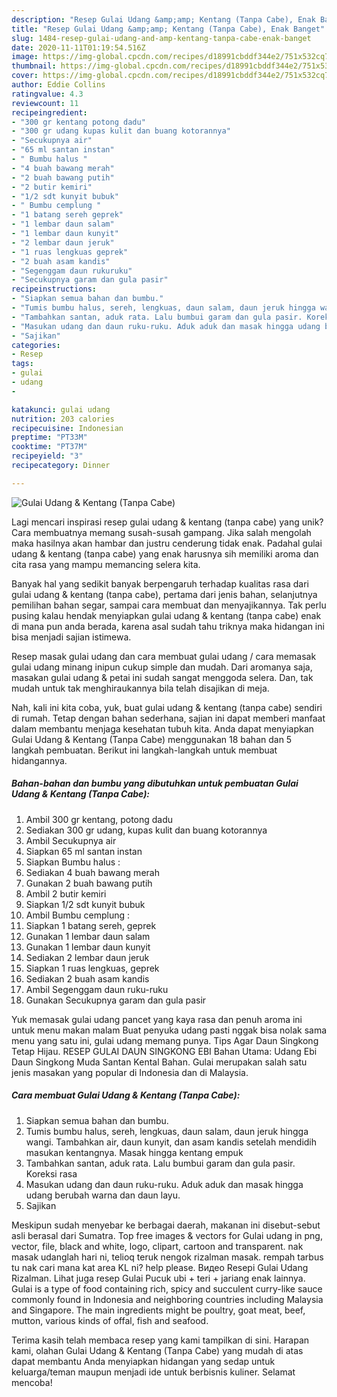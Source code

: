 ```yaml
---
description: "Resep Gulai Udang &amp;amp; Kentang (Tanpa Cabe), Enak Banget"
title: "Resep Gulai Udang &amp;amp; Kentang (Tanpa Cabe), Enak Banget"
slug: 1484-resep-gulai-udang-and-amp-kentang-tanpa-cabe-enak-banget
date: 2020-11-11T01:19:54.516Z
image: https://img-global.cpcdn.com/recipes/d18991cbddf344e2/751x532cq70/gulai-udang-kentang-tanpa-cabe-foto-resep-utama.jpg
thumbnail: https://img-global.cpcdn.com/recipes/d18991cbddf344e2/751x532cq70/gulai-udang-kentang-tanpa-cabe-foto-resep-utama.jpg
cover: https://img-global.cpcdn.com/recipes/d18991cbddf344e2/751x532cq70/gulai-udang-kentang-tanpa-cabe-foto-resep-utama.jpg
author: Eddie Collins
ratingvalue: 4.3
reviewcount: 11
recipeingredient:
- "300 gr kentang potong dadu"
- "300 gr udang kupas kulit dan buang kotorannya"
- "Secukupnya air"
- "65 ml santan instan"
- " Bumbu halus "
- "4 buah bawang merah"
- "2 buah bawang putih"
- "2 butir kemiri"
- "1/2 sdt kunyit bubuk"
- " Bumbu cemplung "
- "1 batang sereh geprek"
- "1 lembar daun salam"
- "1 lembar daun kunyit"
- "2 lembar daun jeruk"
- "1 ruas lengkuas geprek"
- "2 buah asam kandis"
- "Segenggam daun rukuruku"
- "Secukupnya garam dan gula pasir"
recipeinstructions:
- "Siapkan semua bahan dan bumbu."
- "Tumis bumbu halus, sereh, lengkuas, daun salam, daun jeruk hingga wangi. Tambahkan air, daun kunyit, dan asam kandis setelah mendidih masukan kentangnya. Masak hingga kentang empuk"
- "Tambahkan santan, aduk rata. Lalu bumbui garam dan gula pasir. Koreksi rasa"
- "Masukan udang dan daun ruku-ruku. Aduk aduk dan masak hingga udang berubah warna dan daun layu."
- "Sajikan"
categories:
- Resep
tags:
- gulai
- udang
- 

katakunci: gulai udang  
nutrition: 203 calories
recipecuisine: Indonesian
preptime: "PT33M"
cooktime: "PT37M"
recipeyield: "3"
recipecategory: Dinner

---
```



![Gulai Udang &amp; Kentang (Tanpa Cabe)](https://img-global.cpcdn.com/recipes/d18991cbddf344e2/751x532cq70/gulai-udang-kentang-tanpa-cabe-foto-resep-utama.jpg)

Lagi mencari inspirasi resep gulai udang &amp; kentang (tanpa cabe) yang unik? Cara membuatnya memang susah-susah gampang. Jika salah mengolah maka hasilnya akan hambar dan justru cenderung tidak enak. Padahal gulai udang &amp; kentang (tanpa cabe) yang enak harusnya sih memiliki aroma dan cita rasa yang mampu memancing selera kita.

Banyak hal yang sedikit banyak berpengaruh terhadap kualitas rasa dari gulai udang &amp; kentang (tanpa cabe), pertama dari jenis bahan, selanjutnya pemilihan bahan segar, sampai cara membuat dan menyajikannya. Tak perlu pusing kalau hendak menyiapkan gulai udang &amp; kentang (tanpa cabe) enak di mana pun anda berada, karena asal sudah tahu triknya maka hidangan ini bisa menjadi sajian istimewa.

Resep masak gulai udang dan cara membuat gulai udang / cara memasak gulai udang minang inipun cukup simple dan mudah. Dari aromanya saja, masakan gulai udang &amp; petai ini sudah sangat menggoda selera. Dan, tak mudah untuk tak menghiraukannya bila telah disajikan di meja.


Nah, kali ini kita coba, yuk, buat gulai udang &amp; kentang (tanpa cabe) sendiri di rumah. Tetap dengan bahan sederhana, sajian ini dapat memberi manfaat dalam membantu menjaga kesehatan tubuh kita. Anda dapat menyiapkan Gulai Udang &amp; Kentang (Tanpa Cabe) menggunakan 18 bahan dan 5 langkah pembuatan. Berikut ini langkah-langkah untuk membuat hidangannya.

<!--inarticleads1-->

##### Bahan-bahan dan bumbu yang dibutuhkan untuk pembuatan Gulai Udang &amp; Kentang (Tanpa Cabe):

1. Ambil 300 gr kentang, potong dadu
1. Sediakan 300 gr udang, kupas kulit dan buang kotorannya
1. Ambil Secukupnya air
1. Siapkan 65 ml santan instan
1. Siapkan  Bumbu halus :
1. Sediakan 4 buah bawang merah
1. Gunakan 2 buah bawang putih
1. Ambil 2 butir kemiri
1. Siapkan 1/2 sdt kunyit bubuk
1. Ambil  Bumbu cemplung :
1. Siapkan 1 batang sereh, geprek
1. Gunakan 1 lembar daun salam
1. Gunakan 1 lembar daun kunyit
1. Sediakan 2 lembar daun jeruk
1. Siapkan 1 ruas lengkuas, geprek
1. Sediakan 2 buah asam kandis
1. Ambil Segenggam daun ruku-ruku
1. Gunakan Secukupnya garam dan gula pasir


Yuk memasak gulai udang pancet yang kaya rasa dan penuh aroma ini untuk menu makan malam Buat penyuka udang pasti nggak bisa nolak sama menu yang satu ini, gulai udang memang punya. Tips Agar Daun Singkong Tetap Hijau. RESEP GULAI DAUN SINGKONG EBI Bahan Utama: Udang Ebi Daun Singkong Muda Santan Kental Bahan. Gulai merupakan salah satu jenis masakan yang popular di Indonesia dan di Malaysia. 

<!--inarticleads2-->

##### Cara membuat Gulai Udang &amp; Kentang (Tanpa Cabe):

1. Siapkan semua bahan dan bumbu.
1. Tumis bumbu halus, sereh, lengkuas, daun salam, daun jeruk hingga wangi. Tambahkan air, daun kunyit, dan asam kandis setelah mendidih masukan kentangnya. Masak hingga kentang empuk
1. Tambahkan santan, aduk rata. Lalu bumbui garam dan gula pasir. Koreksi rasa
1. Masukan udang dan daun ruku-ruku. Aduk aduk dan masak hingga udang berubah warna dan daun layu.
1. Sajikan


Meskipun sudah menyebar ke berbagai daerah, makanan ini disebut-sebut asli berasal dari Sumatra. Top free images &amp; vectors for Gulai udang in png, vector, file, black and white, logo, clipart, cartoon and transparent. nak masak udanglah hari ni, telioq teruk nengok rizalman masak. rempah tarbus tu nak cari mana kat area KL ni? help please. Видео Resepi Gulai Udang Rizalman. Lihat juga resep Gulai Pucuk ubi + teri + jariang enak lainnya. Gulai is a type of food containing rich, spicy and succulent curry-like sauce commonly found in Indonesia and neighboring countries including Malaysia and Singapore. The main ingredients might be poultry, goat meat, beef, mutton, various kinds of offal, fish and seafood. 

Terima kasih telah membaca resep yang kami tampilkan di sini. Harapan kami, olahan Gulai Udang &amp; Kentang (Tanpa Cabe) yang mudah di atas dapat membantu Anda menyiapkan hidangan yang sedap untuk keluarga/teman maupun menjadi ide untuk berbisnis kuliner. Selamat mencoba!
